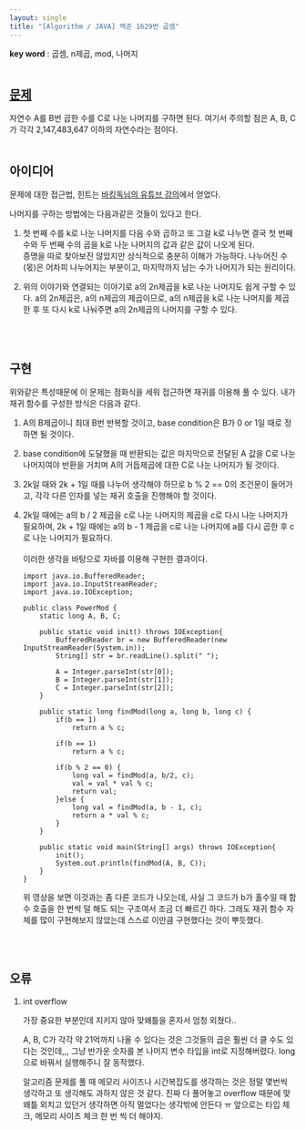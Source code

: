 ```yaml
---
layout: single
title: "[Algorithm / JAVA] 백준 1629번 곱셈"
---
```


**key word** : 곱셈, n제곱, mod, 나머지
<br><br>

## [문제](https://www.acmicpc.net/problem/1629)

자연수 A를 B번 곱한 수를 C로 나눈 나머지를 구하면 된다. 여기서 주의할 점은 A, B, C가 각각 2,147,483,647 이하의 자연수라는 점이다.
<br><br>

## 아이디어

문제에 대한 접근법, 힌트는 [바킹독님의 유튜브 강의](https://www.youtube.com/watch?v=8vDDJm5EewM&list=PLtqbFd2VIQv4O6D6l9HcD732hdrnYb6CY&index=12)에서 얻었다.

나머지를 구하는 방법에는 다음과같은 것들이 있다고 한다.

1. 첫 번째 수를 k로 나눈 나머지를 다음 수와 곱하고 또 그걸 k로 나누면 결국 첫 번째 수와 두 번째 수의 곱을 k로 나눈 나머지의 값과 같은 값이 나오게 된다.
   <br> 증명을 따로 찾아보진 않았지만 상식적으로 충분히 이해가 가능하다. 나누어진 수(몫)은 어차피 나누어지는 부분이고, 마지막까지 남는 수가 나머지가 되는 원리이다.

2. 위의 이야기와 연결되는 이야기로 a의 2n제곱을 k로 나눈 나머지도 쉽게 구할 수 있다. a의 2n제곱은, a의 n제곱의 제곱이므로, a의 n제곱을 k로 나눈 나머지를 제곱한 후 또 다시 k로 나눠주면 a의 2n제곱의 나머지를 구할 수 있다.

<br><br>

## 구현

위와같은 특성때문에 이 문제는 점화식을 세워 접근하면 재귀를 이용해 풀 수 있다. 내가 재귀 함수를 구성한 방식은 다음과 같다.

1. A의 B제곱이니 최대 B번 반복할 것이고, base condition은 B가 0 or 1일 때로 정하면 될 것이다.
2. base condition에 도달했을 때 반환되는 값은 마지막으로 전달된 A 값을 C로 나눈 나머지여야 반환을 거치며 A의 거듭제곱에 대한 C로 나눈 나머지가 될 것이다.
3. 2k일 때와 2k + 1일 때를 나누어 생각해야 하므로 b % 2 == 0의 조건문이 들어가고, 각각 다른 인자를 넣는 재귀 호출을 진행해야 할 것이다.
4. 2k일 때에는 a의 b / 2 제곱을 c로 나눈 나머지의 제곱을 c로 다시 나눈 나머지가 필요하며, 2k + 1일 때에는 a의 b - 1 제곱을 c로 나눈 나머지에 a를 다시 곱한 후 c로 나눈 나머지가 필요하다.
   <br><br>
   이러한 생각을 바탕으로 자바를 이용해 구현한 결과이다.

   ```
   import java.io.BufferedReader;
   import java.io.InputStreamReader;
   import java.io.IOException;

   public class PowerMod {
       static long A, B, C;

       public static void init() throws IOException{
           BufferedReader br = new BufferedReader(new InputStreamReader(System.in));
           String[] str = br.readLine().split(" ");

           A = Integer.parseInt(str[0]);
           B = Integer.parseInt(str[1]);
           C = Integer.parseInt(str[2]);
       }

       public static long findMod(long a, long b, long c) {
           if(b == 1)
               return a % c;

           if(b == 1)
               return a % c;

           if(b % 2 == 0) {
               long val = findMod(a, b/2, c);
               val = val * val % c;
               return val;
           }else {
               long val = findMod(a, b - 1, c);
               return a * val % c;
           }
       }

       public static void main(String[] args) throws IOException{
           init();
           System.out.println(findMod(A, B, C));
       }
   }
   ```

   위 영상을 보면 이것과는 좀 다른 코드가 나오는데, 사실 그 코드가 b가 홀수일 때 함수 호출을 한 번씩 덜 해도 되는 구조여서 조금 더 빠르긴 하다.
   그래도 재귀 함수 자체를 많이 구현해보지 않았는데 스스로 이만큼 구현했다는 것이 뿌듯했다.

<br><br>

## 오류

1. int overflow

   가장 중요한 부분인데 지키지 않아 맞왜틀을 혼자서 엄청 외쳤다..

   A, B, C가 각각 약 21억까지 나올 수 있다는 것은 그것들의 곱은 훨씬 더 클 수도 있다는 것인데,,, 그냥 반가운 숫자를 본 나머지 변수 타입을 int로 지정해버렸다.
   long으로 바꿔서 실행해주니 잘 동작했다.

   알고리즘 문제를 풀 때 메모리 사이즈나 시간복잡도를 생각하는 것은 정말 몇번씩 생각하고 또 생각해도 과하지 않은 것 같다.
   진짜 다 풀어놓고 overflow 때문에 맞왜틀 외치고 있던거 생각하면 아직 멀었다는 생각밖에 안든다 ㅠ
   앞으로는 타입 체크, 메모리 사이즈 체크 한 번 씩 더 해야지.
